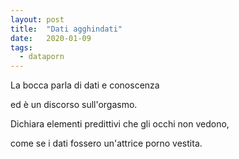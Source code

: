 ```yaml
---
layout: post
title:  "Dati agghindati"
date:   2020-01-09
tags:
  - dataporn
---
```


La bocca parla di dati e conoscenza

ed è un discorso sull'orgasmo.

Dichiara elementi predittivi che gli occhi non vedono,

come se i dati fossero un'attrice porno vestita.
